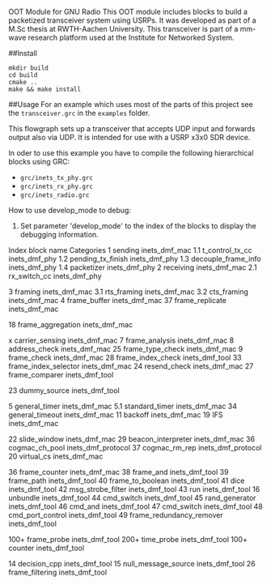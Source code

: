OOT Module for GNU Radio
This OOT module includes blocks to build a packetized transceiver system using USRPs. 
It was developed as part of a M.Sc thesis at RWTH-Aachen University. This transceiver is part of a mm-wave research platform used at the Institute for Networked System.

##Install
```
mkdir build
cd build
cmake ..
make && make install
```

##Usage
For an example which uses most of the parts of this project see the `transceiver.grc` in the `examples` folder.

This flowgraph sets up a transceiver that accepts UDP input and forwards output also via UDP. It is intended for use with a USRP x3x0 SDR device.

In oder to use this example you have to compile the following hierarchical blocks using GRC:
* `grc/inets_tx_phy.grc`
* `grc/inets_rx_phy.grc`
* `grc/inets_radio.grc`

How to use develop_mode to debug:

1. Set parameter 'develop_mode' to the index of the blocks to display the debugging information. 

Index		block name				Categories
 1		sending					inets_dmf_mac
 1.1		t_control_tx_cc				inets_dmf_phy
 1.2		pending_tx_finish			inets_dmf_phy
 1.3		decouple_frame_info			inets_dmf_phy
 1.4		packetizer				inets_dmf_phy
 2		receiving				inets_dmf_mac
 2.1		rx_switch_cc				inets_dmf_phy

 3		framing					inets_dmf_mac
 3.1		rts_framing				inets_dmf_mac
 3.2		cts_framing				inets_dmf_mac
 4		frame_buffer				inets_dmf_mac
 37		frame_replicate				inets_dmf_mac

 18		frame_aggregation			inets_dmf_mac

 x		carrier_sensing				inets_dmf_mac
 7		frame_analysis				inets_dmf_mac
 8		address_check				inets_dmf_mac
 25             frame_type_check			inets_dmf_mac
 9		frame_check				inets_dmf_mac
 28		frame_index_check			inets_dmf_tool
 33		frame_index_selector			inets_dmf_mac
 24		resend_check				inets_dmf_mac
 27		frame_comparer				inets_dmf_tool

 23		dummy_source				inets_dmf_tool

 5		general_timer				inets_dmf_mac
 5.1		standard_timer				inets_dmf_mac
 34		general_timeout				inets_dmf_mac
 11		backoff					inets_dmf_mac
 19		IFS					inets_dmf_mac

 22		slide_window				inets_dmf_mac
 29		beacon_interpreter			inets_dmf_mac
 36		cogmac_ch_pool				inets_dmf_protocol
 37		cogmac_rm_rep				inets_dmf_protocol
 20		virtual_cs				inets_dmf_mac

 36		frame_counter				inets_dmf_mac
 38		frame_and				inets_dmf_tool
 39		frame_path				inets_dmf_tool
 40		frame_to_boolean			inets_dmf_tool
 41		dice					inets_dmf_tool
 42		msg_strobe_filter			inets_dmf_tool
 43		run					inets_dmf_tool
 16		unbundle				inets_dmf_tool
 44		cmd_switch				inets_dmf_tool
 45		rand_generator				inets_dmf_tool
 46		cmd_and					inets_dmf_tool
 47		cmd_switch				inets_dmf_tool
 48		cmd_port_control			inets_dmf_tool
 49		frame_redundancy_remover 		inets_dmf_tool


 100+		frame_probe				inets_dmf_tool
 200+		time_probe				inets_dmf_tool
 100+		counter					inets_dmf_tool	

 14		decision_cpp				inets_dmf_tool
 15             null_message_source			inets_dmf_tool
 26		frame_filtering				inets_dmf_tool

